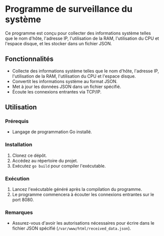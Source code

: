 # Programme de surveillance du système

Ce programme est conçu pour collecter des informations système telles que le nom d'hôte, l'adresse IP, l'utilisation de la RAM, l'utilisation du CPU et l'espace disque, et les stocker dans un fichier JSON.

## Fonctionnalités

- Collecte des informations système telles que le nom d'hôte, l'adresse IP, l'utilisation de la RAM, l'utilisation du CPU et l'espace disque.
- Convertit les informations système au format JSON.
- Met à jour les données JSON dans un fichier spécifié.
- Écoute les connexions entrantes via TCP/IP.

## Utilisation

### Prérequis

- Langage de programmation Go installé.

### Installation

1. Clonez ce dépôt.
2. Accédez au répertoire du projet.
3. Exécutez `go build` pour compiler l'exécutable.

### Exécution

1. Lancez l'exécutable généré après la compilation du programme.
2. Le programme commencera à écouter les connexions entrantes sur le port 8080.

### Remarques

- Assurez-vous d'avoir les autorisations nécessaires pour écrire dans le fichier JSON spécifié (`/var/www/html/received_data.json`).